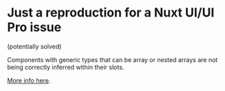# Just a reproduction for a Nuxt UI/UI Pro issue
(potentially solved)

Components with generic types that can be array or nested arrays are not being correctly inferred within their slots.

[More info here](https://github.com/nuxt/ui/issues/2140#issuecomment-2333653707).

